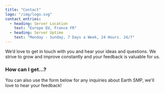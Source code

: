 ```yaml
---
title: "Contact"
logo: "/img/logo.svg"
contact_entries:
  - heading: Server Location
    text: "Europe EU, France FR"
  - heading: Server Uptime
    text: "Monday - Sunday, 7 Days a Week, 24 Hours. 24/7"
---
```


We’d love to get in touch with you and hear your ideas and
questions. We strive to grow and improve constantly and your feedback
is valuable for us.

<h3 class="f4 b lh-title mb2">How can I get…?</h3>

You can also use the form below for any inquiries about
Earth SMP, we'll love to hear your feedback!